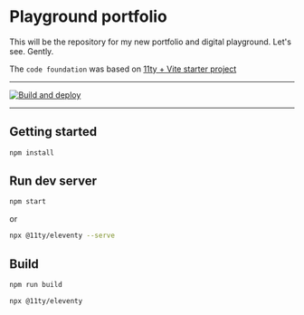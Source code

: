 # Playground portfolio

This will be the repository for my new portfolio and digital playground. Let's see. Gently.

The `code foundation` was based on [11ty + Vite starter project](https://github.com/matthiasott/eleventy-plus-vite)

----

[![Build and deploy](https://github.com/Fupete/danieletabellini/actions/workflows/build-and-deploy.yml/badge.svg?branch=main)](https://github.com/Fupete/danieletabellini/actions/workflows/build-and-deploy.yml)

----

## Getting started

```sh
npm install
```

## Run dev server

```sh
npm start
````

or

```sh
npx @11ty/eleventy --serve
````


## Build

```sh
npm run build
````

```sh
npx @11ty/eleventy
```
